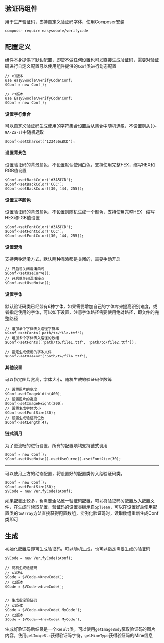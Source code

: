 验证码组件
------

用于生产验证码，支持自定义验证码字体，使用Composer安装

```
composer require easyswoole/verifycode
```

配置定义
------

组件本身提供了默认配置，即使不做任何设置也可以直接生成验证码，需要对验证码进行自定义配置可以使用组件提供的`Conf`类进行动态配置

```
// x1版本
use easySwoole\VerifyCode\Conf;
$Conf = new Conf();

// x2版本
use EasySwoole\VerifyCode\Conf;
$Conf = new Conf();
```

#### 设置字符集合
可以自定义验证码生成使用的字符集合设置后从集合中随机选取，不设置则从`[0-9A-Za-z]`中随机选取

```
$Conf->setCharset('123456ABCD');
```

#### 设置背景色
设置验证码的背景颜色，不设置默认使用白色，支持使用完整HEX，缩写HEX和RGB值设置

```
$Conf->setBackColor('#3A5FCD');
$Conf->setBackColor('CCC');
$Conf->setBackColor([30, 144, 255]);
```

#### 设置文字颜色
设置验证码的背景颜色，不设置则随机生成一个颜色，支持使用完整HEX，缩写HEX和RGB值设置

```
$Conf->setFontColor('#3A5FCD');
$Conf->setFontColor('CCC');
$Conf->setFontColor([30, 144, 255]);
```

#### 设置混淆
支持两种混淆方式，默认两种混淆都是关闭的，需要手动开启

```
// 开启或关闭混淆曲线
$Conf->setUseCurve();
// 开启或关闭混淆噪点
$Conf->setUseNoise();
```

#### 设置字体
默认验证码类已经带有6种字体，如果需要增加自己的字体库来提高识别难度，或者指定使用的字体，可以如下设置，注意字体路径需要使用绝对路径，即文件的完整路径

```
// 增加单个字体传入路径字符串
$Conf->setFonts('path/to/file.ttf');
// 增加多个字体传入路径的数组
$Conf->setFonts(['path/to/file1.ttf', 'path/to/file2.ttf']);
```

```
// 指定生成使用的字体文件
$Conf->setUseFont('path/to/file.ttf');
```

#### 其他设置
可以指定图片宽高，字体大小，随机生成的验证码位数等

```
// 设置图片的宽度
$Conf->setImageWidth(400);
// 设置图片的高度
$Conf->setImageHeight(200);
// 设置生成字体大小
$Conf->setFontSize(30);
// 设置生成验证码位数
$Conf->setLength(4);
```

#### 链式调用
为了更流畅的进行设置，所有的配置项均支持链式调用

```
$Conf = new Conf();
$Conf->setUseNoise()->setUseCurve()->setFontSize(30);
```

------

可以使用上方的动态配置，将设置好的配置类传入给验证码类，
```
$Conf = new Conf();
$Conf->setFontSize(30);
$VCode = new VerifyCode($Conf);
```

如果配置比较多，也需要全站统一验证码配置，可以将验证码的配置放入配置文件，在生成时读取配置，验证码的设置类继承自`SplBean`，可以在设置好后使用配置类的`toArray`方法直接获得配置数组，实例化验证码时，读取数组重新生成Conf类即可

生成
------

初始化配置后即可生成验证码，可以随机生成，也可以指定需要生成的验证码

```
$VCode = new VerifyCode($Conf);

// 随机生成验证码
// x1版本
$Code = $VCode->DrawCode();
// x2版本
$Code = $VCode->drawCode();


// 生成指定验证码
// x1版本
$Code = $VCode->DrawCode('MyCode');
// x2版本
$Code = $VCode->drawCode('MyCode');
```

生成好验证码后结果是一个`Result`类，可以使用`getImageBody`获取验证码的图片内容，使用`getImageStr`获得验证码字符，`getMineType`获得验证码的Mine信息